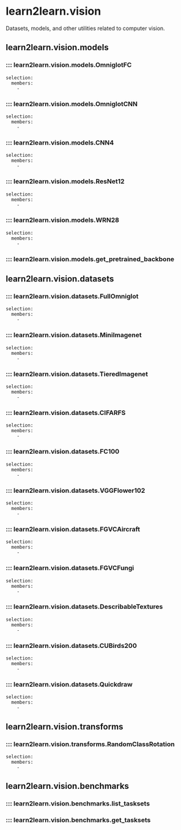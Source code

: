 
# learn2learn.vision

Datasets, models, and other utilities related to computer vision.

## learn2learn.vision.models

### ::: learn2learn.vision.models.OmniglotFC
    selection:
      members:
        -

### ::: learn2learn.vision.models.OmniglotCNN
    selection:
      members:
        -

### ::: learn2learn.vision.models.CNN4
    selection:
      members:
        -

### ::: learn2learn.vision.models.ResNet12
    selection:
      members:
        -

### ::: learn2learn.vision.models.WRN28
    selection:
      members:
        -

### ::: learn2learn.vision.models.get_pretrained_backbone

## learn2learn.vision.datasets

### ::: learn2learn.vision.datasets.FullOmniglot
    selection:
      members:
        -

### ::: learn2learn.vision.datasets.MiniImagenet
    selection:
      members:
        -

### ::: learn2learn.vision.datasets.TieredImagenet
    selection:
      members:
        -

### ::: learn2learn.vision.datasets.CIFARFS
    selection:
      members:
        -

### ::: learn2learn.vision.datasets.FC100
    selection:
      members:
        -

### ::: learn2learn.vision.datasets.VGGFlower102
    selection:
      members:
        -

### ::: learn2learn.vision.datasets.FGVCAircraft
    selection:
      members:
        -

### ::: learn2learn.vision.datasets.FGVCFungi
    selection:
      members:
        -

### ::: learn2learn.vision.datasets.DescribableTextures
    selection:
      members:
        -

### ::: learn2learn.vision.datasets.CUBirds200
    selection:
      members:
        -

### ::: learn2learn.vision.datasets.Quickdraw
    selection:
      members:
        - 

## learn2learn.vision.transforms

### ::: learn2learn.vision.transforms.RandomClassRotation
    selection:
      members:
        - 

## learn2learn.vision.benchmarks

### ::: learn2learn.vision.benchmarks.list_tasksets

### ::: learn2learn.vision.benchmarks.get_tasksets

